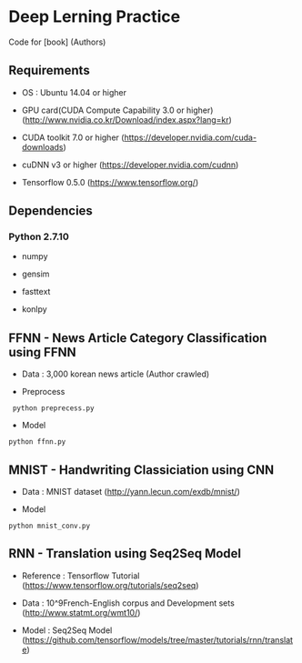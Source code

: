 # Deep Lerning Practice

Code for [book] (Authors)

## Requirements

- OS : Ubuntu 14.04 or higher

- GPU card(CUDA Compute Capability 3.0 or higher) (http://www.nvidia.co.kr/Download/index.aspx?lang=kr)

- CUDA toolkit 7.0 or higher (https://developer.nvidia.com/cuda-downloads)

- cuDNN v3 or higher (https://developer.nvidia.com/cudnn)

- Tensorflow 0.5.0 (https://www.tensorflow.org/)

## Dependencies

### Python 2.7.10

- numpy

- gensim

- fasttext 

- konlpy


## FFNN - News Article Category Classification using FFNN

- Data : 3,000 korean news article (Author crawled)

- Preprocess

``` python preprecess.py```

- Model

```python ffnn.py```


## MNIST - Handwriting Classiciation using CNN

- Data : MNIST dataset (http://yann.lecun.com/exdb/mnist/)

- Model

```python mnist_conv.py```
	

## RNN - Translation using Seq2Seq Model

- Reference : Tensorflow Tutorial (https://www.tensorflow.org/tutorials/seq2seq)

- Data : 10^9French-English corpus and Development sets (http://www.statmt.org/wmt10/)

- Model : Seq2Seq Model (https://github.com/tensorflow/models/tree/master/tutorials/rnn/translate)

